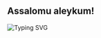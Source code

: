 ## Assalomu aleykum!

![Typing SVG](https://readme-typing-svg.demolab.com/?lines=I'm+Dilshod+Toxirov;🤖+AI+Engineer+(Learner);📊+Data+Analyst+(Learner);🐍+Python+developer;💻+Front-end+developer;🎓+PDPU+Student+1/4;🌐+My+channel+on+telegram+https://t.me/Conordevs_Blogs&center=true&width=250&height=150&font=Arial&color=1E90FF&size=20&duration=3000)
